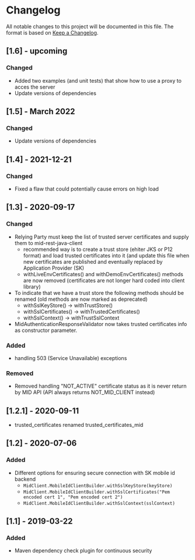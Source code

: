 # Changelog
All notable changes to this project will be documented in this file.
The format is based on [Keep a Changelog](https://keepachangelog.com/en/1.0.0/).



## [1.6] - upcoming

### Changed
- Added two examples (and unit tests) that show how to use a proxy to acces the server
- Update versions of dependencies

## [1.5] - March 2022

### Changed
- Update versions of dependencies 

## [1.4] - 2021-12-21

### Changed
- Fixed a flaw that could potentially cause errors on high load

## [1.3] - 2020-09-17

### Changed
- Relying Party must keep the list of trusted server certificates and supply them to mid-rest-java-client
    - recommended way is to create a trust store (ehiter JKS or P12 format) and load trusted certificates into it
    (and update this file when new certificates are published and eventually replaced by Application Provider (SK)
    - withLiveEnvCertificates() and withDemoEnvCertificates() methods are now removed (certificates are not longer hard coded into client library)
- To indicate that we have a trust store the following methods should be renamed (old methods are now marked as deprecated)
    - withSslKeyStore() -> withTrustStore()
    - withSslCertificates() -> withTrustedCertificates()
    - withSslContext() -> withTrustSslContext
- MidAuthenticationResponseValidator now takes trusted certificates info as constructor parameter.

### Added
- handling 503 (Service Unavailable) exceptions

### Removed
- Removed handling "NOT_ACTIVE" certificate status as it is never return by MID API (API always returns NOT_MID_CLIENT instead)

## [1.2.1] - 2020-09-11
- trusted_certificates renamed trusted_certificates_mid

## [1.2] - 2020-07-06

### Added
- Different options for ensuring secure connection with SK mobile id backend
    - `MidClient.MobileIdClientBuilder.withSslKeyStore(keyStore)`
    - `MidClient.MobileIdClientBuilder.withSslCertificates("Pem encoded cert 1", "Pem encoded cert 2")`
    - `MidClient.MobileIdClientBuilder.withSslContext(sslContext)`

## [1.1] - 2019-03-22

### Added
- Maven dependency check plugin for continuous security
